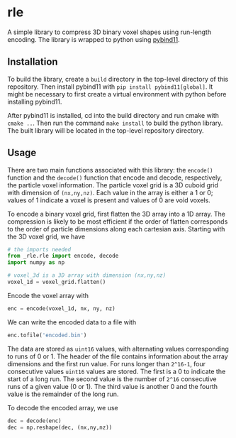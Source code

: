 # rle
A simple library to compress 3D binary voxel shapes using run-length encoding. The library is wrapped to python using [pybind11](https://github.com/pybind/pybind11).

## Installation
To build the library, create a `build` directory in the top-level directory of this repository. Then install pybind11 with ```pip install pybind11[global]```. It might be necessary to first create a virtual environment with python before installing pybind11.

After pybind11 is installed, cd into the build directory and run cmake with ```cmake ..```. Then run the command ```make install``` to build the python library. The built library will be located in the top-level repository directory.

## Usage
There are two main functions associated with this library: the `encode()` function and the `decode()` function that encode and decode, respectively, the particle voxel information. The particle voxel grid is a 3D cuboid grid with dimension of `(nx,ny,nz)`. Each value in the array is either a 1 or 0; values of 1 indicate a voxel is present and values of 0 are void voxels.

To encode a binary voxel grid, first flatten the 3D array into a 1D array. The compression is likely to be most efficient if the order of flatten corresponds to the order of particle dimensions along each cartesian axis. Starting with the 3D voxel grid, we have

```python
# the imports needed
from _rle.rle import encode, decode
import numpy as np

# voxel_3d is a 3D array with dimension (nx,ny,nz)
voxel_1d = voxel_grid.flatten()
```

Encode the voxel array with

```python
enc = encode(voxel_1d, nx, ny, nz)
```

We can write the encoded data to a file with

```python
enc.tofile('encoded.bin')
```

The data are stored as `uint16` values, with alternating values corresponding to runs of 0 or 1. The header of the file contains information about the array dimensions and the first run value. For runs longer than `2^16-1`, four consecutive values `uint16` values are stored. The first is a 0 to indicate the start of a long run. The second value is the number of `2^16` consecutive runs of a given value (0 or 1). The third value is another 0 and the fourth value is the remainder of the long run.

To decode the encoded array, we use

```python
dec = decode(enc)
dec = np.reshape(dec, (nx,ny,nz))
```

